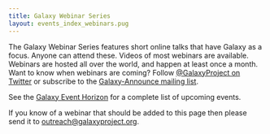 ```yaml
---
title: Galaxy Webinar Series
layout: events_index_webinars.pug
---
```


The Galaxy Webinar Series features short online talks that have Galaxy as a focus.  Anyone can attend these.  Videos of most webinars are available. Webinars are hosted all over the world, and happen at least once a month. Want to know when webinars are coming?  Follow [@GalaxyProject on  Twitter](https://twitter.com/galaxyproject) or subscribe to the [Galaxy-Announce mailing list](/src/mailing-lists/index.md).

See the [Galaxy Event Horizon](/src/events/index.md) for a complete list of upcoming events.

If you know of a webinar that should be added to this page then please send it to outreach@galaxyproject.org.

<div class='center'>
</div>
